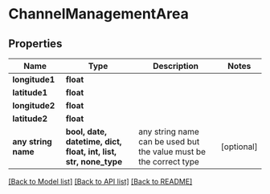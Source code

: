# ChannelManagementArea


## Properties
Name | Type | Description | Notes
------------ | ------------- | ------------- | -------------
**longitude1** | **float** |  | 
**latitude1** | **float** |  | 
**longitude2** | **float** |  | 
**latitude2** | **float** |  | 
**any string name** | **bool, date, datetime, dict, float, int, list, str, none_type** | any string name can be used but the value must be the correct type | [optional]

[[Back to Model list]](../README.md#documentation-for-models) [[Back to API list]](../README.md#documentation-for-api-endpoints) [[Back to README]](../README.md)


